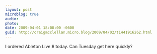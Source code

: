 ```yaml
---
layout: post
microblog: true
audio: 
photo: 
date: 2009-04-01 18:00:00 -0600
guid: http://craigmcclellan.micro.blog/2009/04/02/t1441916262.html
---
```

I ordered Ableton Live 8 today. Can Tuesday get here quickly?
